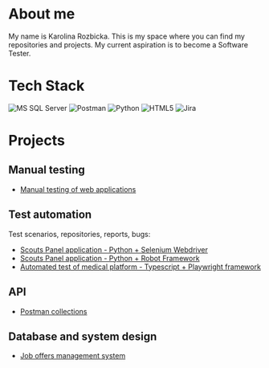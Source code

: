 
# About me

My name is Karolina Rozbicka. This is my space where you can find my repositories and projects.
My current aspiration is to become a Software Tester.

#  Tech Stack

<img alt="MS SQL Server" src="https://img.shields.io/badge/Microsoft%20SQL%20Server-CC2927?style=for-the-badge&logo=microsoft%20sql%20server&logoColor=white"/> <img alt="Postman" src="https://img.shields.io/badge/Postman-FF6C37?style=for-the-badge&logo=Postman&logoColor=white"/> <img alt="Python" src="https://img.shields.io/badge/Python-FFD43B?style=for-the-badge&logo=python&logoColor=blue"/> <img alt="HTML5" src="https://img.shields.io/badge/HTML5-E34F26?style=for-the-badge&logo=html5&logoColor=white"/> <img alt="Jira" src="https://img.shields.io/badge/Jira-0052CC?style=for-the-badge&logo=Jira&logoColor=white"/>

# Projects

## Manual testing

- [Manual testing of web applications](https://github.com/rkarolina/rkarolina/blob/main/Portfolio%20-%20manual%20testing.md)
## Test automation
Test scenarios, repositories, reports, bugs:
 - [Scouts Panel application - Python + Selenium Webdriver](https://github.com/rkarolina/Challenge_portfolio_karolina)
 - [Scouts Panel application - Python + Robot Framework](https://github.com/rkarolina/robotframework_scoutpanel)
 - [Automated test of medical platform - Typescript + Playwright framework](https://github.com/rkarolina/playwright_telemedi)
 <!-- - [Selenium Shop - Python + Selenium Webdriver (PL version - in progress) ](https://github.com/rkarolina/selenium_shop) --->

## API
 - [Postman collections](https://github.com/rkarolina/postman/tree/main)

## Database and system design
 - [Job offers management system](https://github.com/rkarolina/job-offers-management-system)

